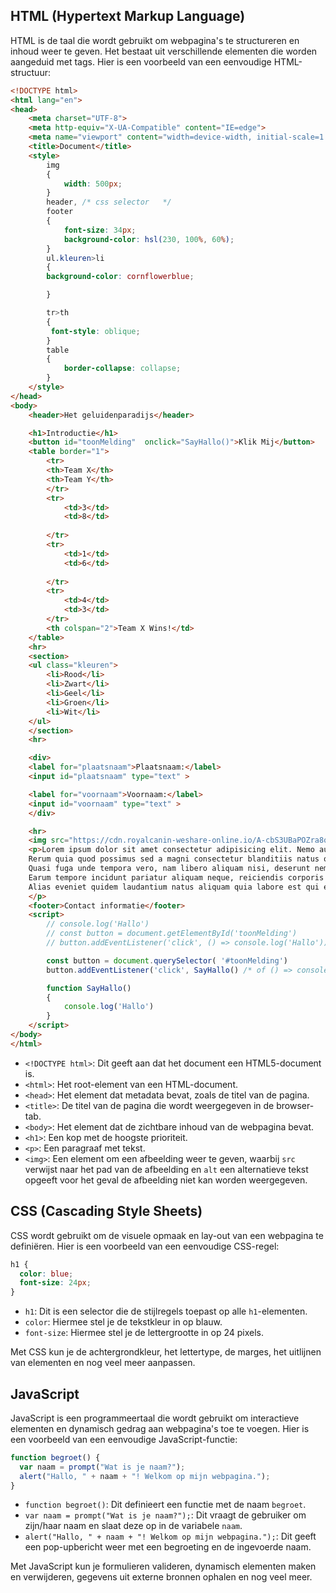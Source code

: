
## HTML (Hypertext Markup Language)
HTML is de taal die wordt gebruikt om webpagina's te structureren en inhoud weer te geven. Het bestaat uit verschillende elementen die worden aangeduid met tags. Hier is een voorbeeld van een eenvoudige HTML-structuur:


```html
<!DOCTYPE html>
<html lang="en">
<head>
    <meta charset="UTF-8">
    <meta http-equiv="X-UA-Compatible" content="IE=edge">
    <meta name="viewport" content="width=device-width, initial-scale=1.0">
    <title>Document</title>
    <style>
        img
        {
            width: 500px;            
        }
        header, /* css selector   */
        footer
        {
            font-size: 34px;
            background-color: hsl(230, 100%, 60%);
        }
        ul.kleuren>li 
        {
        background-color: cornflowerblue;

        }

        tr>th
        {
         font-style: oblique;
        }
        table
        {
            border-collapse: collapse;
        }
    </style>
</head>
<body>
    <header>Het geluidenparadijs</header>

    <h1>Introductie</h1>
    <button id="toonMelding"  onclick="SayHallo()">Klik Mij</button>
    <table border="1">
        <tr>
        <th>Team X</th>    
        <th>Team Y</th>
        </tr>
        <tr>
            <td>3</td>
            <td>8</td>
            
        </tr>
        <tr>
            <td>1</td>
            <td>6</td>
            
        </tr>
        <tr>
            <td>4</td>
            <td>3</td>
        </tr>
        <th colspan="2">Team X Wins!</td>
    </table>
    <hr>
    <section>
    <ul class="kleuren">
        <li>Rood</li>
        <li>Zwart</li>
        <li>Geel</li>
        <li>Groen</li>
        <li>Wit</li>
    </ul>
    </section>
    <hr>

    <div>
    <label for="plaatsnaam">Plaatsnaam:</label>
    <input id="plaatsnaam" type="text" >

    <label for="voornaam">Voornaam:</label>
    <input id="voornaam" type="text" >
    </div>

    <hr>
    <img src="https://cdn.royalcanin-weshare-online.io/A-cbS3UBaPOZra8qrZRI/v1/ec44a-how-to-help-your-cat-gain-weight-article-new" alt="kat" width="500px">
    <p>Lorem ipsum dolor sit amet consectetur adipisicing elit. Nemo autem rerum beatae tempora eos nisi ut officiis omnis quam earum suscipit tenetur hic vel velit ullam, in qui itaque reprehenderit!
    Rerum quia quod possimus sed a magni consectetur blanditiis natus odio consequatur eius illo debitis dolore, fugit ab laboriosam perferendis quos cum adipisci delectus, modi sint. Voluptatibus incidunt voluptates dicta!
    Quasi fuga unde tempora vero, nam libero aliquam nisi, deserunt nemo est ex delectus distinctio quis nulla saepe facere quidem. Explicabo odit laborum maxime quis cumque sit at repellendus autem!
    Earum tempore incidunt pariatur aliquam neque, reiciendis corporis qui nostrum, labore asperiores quaerat officiis. Voluptatibus explicabo sunt minima, quidem possimus necessitatibus vitae facilis eligendi nesciunt iste minus quibusdam enim molestiae?
    Alias eveniet quidem laudantium natus aliquam quia labore est qui explicabo, ex reprehenderit maiores adipisci non amet a expedita deleniti iste! Corporis unde consectetur quas ipsam deleniti nesciunt, inventore maxime.
    </p>
    <footer>Contact informatie</footer>
    <script>
        // console.log('Hallo')
        // const button = document.getElementById('toonMelding')
        // button.addEventListener('click', () => console.log('Hallo')) // oude manier

        const button = document.querySelector( '#toonMelding')
        button.addEventListener('click', SayHallo() /* of () => console.log('Hallo')   */ ) // nieuwe manier 

        function SayHallo()
        {
            console.log('Hallo')
        }
    </script>
</body>
</html>
```

- `<!DOCTYPE html>`: Dit geeft aan dat het document een HTML5-document is.
- `<html>`: Het root-element van een HTML-document.
- `<head>`: Het element dat metadata bevat, zoals de titel van de pagina.
- `<title>`: De titel van de pagina die wordt weergegeven in de browser-tab.
- `<body>`: Het element dat de zichtbare inhoud van de webpagina bevat.
- `<h1>`: Een kop met de hoogste prioriteit.
- `<p>`: Een paragraaf met tekst.
- `<img>`: Een element om een afbeelding weer te geven, waarbij `src` verwijst naar het pad van de afbeelding en `alt` een alternatieve tekst opgeeft voor het geval de afbeelding niet kan worden weergegeven.

## CSS (Cascading Style Sheets)
CSS wordt gebruikt om de visuele opmaak en lay-out van een webpagina te definiëren. Hier is een voorbeeld van een eenvoudige CSS-regel:

```css
h1 {
  color: blue;
  font-size: 24px;
}
```

- `h1`: Dit is een selector die de stijlregels toepast op alle `h1`-elementen.
- `color`: Hiermee stel je de tekstkleur in op blauw.
- `font-size`: Hiermee stel je de lettergrootte in op 24 pixels.

Met CSS kun je de achtergrondkleur, het lettertype, de marges, het uitlijnen van elementen en nog veel meer aanpassen.

## JavaScript
JavaScript is een programmeertaal die wordt gebruikt om interactieve elementen en dynamisch gedrag aan webpagina's toe te voegen. Hier is een voorbeeld van een eenvoudige JavaScript-functie:

```javascript
function begroet() {
  var naam = prompt("Wat is je naam?");
  alert("Hallo, " + naam + "! Welkom op mijn webpagina.");
}
```

- `function begroet()`: Dit definieert een functie met de naam `begroet`.
- `var naam = prompt("Wat is je naam?");`: Dit vraagt de gebruiker om zijn/haar naam en slaat deze op in de variabele `naam`.
- `alert("Hallo, " + naam + "! Welkom op mijn webpagina.");`: Dit geeft een pop-upbericht weer met een begroeting en de ingevoerde naam.

Met JavaScript kun je formulieren valideren, dynamisch elementen maken en verwijderen, gegevens uit externe bronnen ophalen en nog veel meer.

